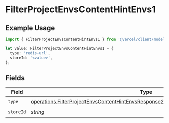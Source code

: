 # FilterProjectEnvsContentHintEnvs1

## Example Usage

```typescript
import { FilterProjectEnvsContentHintEnvs1 } from '@vercel/client/models/operations';

let value: FilterProjectEnvsContentHintEnvs1 = {
  type: 'redis-url',
  storeId: '<value>',
};
```

## Fields

| Field     | Type                                                                                                                                                                                             | Required           | Description |
| --------- | ------------------------------------------------------------------------------------------------------------------------------------------------------------------------------------------------ | ------------------ | ----------- |
| `type`    | [operations.FilterProjectEnvsContentHintEnvsResponse200ApplicationJSONResponseBody2Type](../../models/operations/filterprojectenvscontenthintenvsresponse200applicationjsonresponsebody2type.md) | :heavy_check_mark: | N/A         |
| `storeId` | _string_                                                                                                                                                                                         | :heavy_check_mark: | N/A         |
